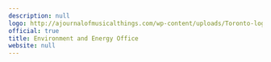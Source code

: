 ```yaml
---
description: null
logo: http://ajournalofmusicalthings.com/wp-content/uploads/Toronto-logo.png
official: true
title: Environment and Energy Office
website: null
---
```

